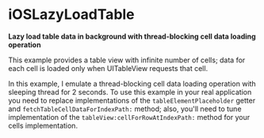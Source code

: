 iOSLazyLoadTable
================

**Lazy load table data in background with thread-blocking cell data loading operation**

This example provides a table view with infinite number of cells; data for each cell is loaded only when UITableView requests that cell.

In this example, I emulate a thread-blocking cell data loading operation with sleeping thread for 2 seconds. To use this example in your real application you need to replace implementations of the `tableElementPlaceholder` getter and `fetchTableCellDataForIndexPath:` method; also, you'll need to tune implementation of the `tableView:cellForRowAtIndexPath:` method for your cells implementation.

